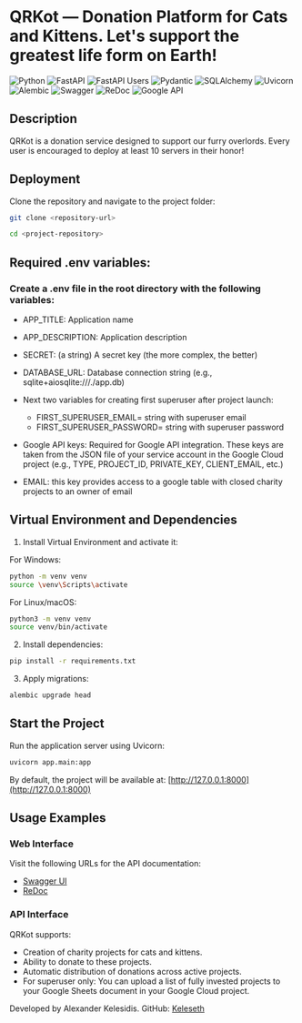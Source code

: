 # QRKot — Donation Platform for Cats and Kittens. Let's support the greatest life form on Earth! 

![Python](https://img.shields.io/badge/python-3670A0?style=for-the-badge&logo=python&logoColor=ffdd54) ![FastAPI](https://img.shields.io/badge/fastapi-%2300C7B7.svg?style=for-the-badge&logo=fastapi&logoColor=white) ![FastAPI Users](https://img.shields.io/badge/fastapi--users-%2300C7B7.svg?style=for-the-badge&logo=fastapi&logoColor=white) ![Pydantic](https://img.shields.io/badge/pydantic-%2300A1E0.svg?style=for-the-badge&logo=python&logoColor=white) ![SQLAlchemy](https://img.shields.io/badge/sqlalchemy-%23F47216.svg?style=for-the-badge&logo=python&logoColor=white) ![Uvicorn](https://img.shields.io/badge/uvicorn-%23007ACC.svg?style=for-the-badge&logo=python&logoColor=white) ![Alembic](https://img.shields.io/badge/alembic-%230071C5.svg?style=for-the-badge&logo=alembic&logoColor=white) ![Swagger](https://img.shields.io/badge/swagger-%2385EA2D.svg?style=for-the-badge&logo=swagger&logoColor=black) ![ReDoc](https://img.shields.io/badge/redoc-%23CB3837.svg?style=for-the-badge&logo=redoc&logoColor=white) ![Google API](https://img.shields.io/badge/google--api-%234285F4.svg?style=for-the-badge&logo=google&logoColor=white)


## Description
QRKot is a donation service designed to support our furry overlords. 
Every user is encouraged to deploy at least 10 servers in their honor! 


## Deployment
Clone the repository and navigate to the project folder:
```bash
git clone <repository-url>
```
```bash
cd <project-repository>
```
## Required .env variables:
### Create a .env file in the root directory with the following variables:
- APP_TITLE: Application name
- APP_DESCRIPTION: Application description
- SECRET: (a string) A secret key (the more complex, the better)
- DATABASE_URL: Database connection string (e.g., sqlite+aiosqlite:///./app.db)
- Next two variables for creating first superuser after project launch:
  - FIRST_SUPERUSER_EMAIL= string with superuser email
  - FIRST_SUPERUSER_PASSWORD= string with superuser password

- Google API keys: Required for Google API integration. These keys are taken from the JSON file of your service account in the Google Cloud project (e.g., TYPE, PROJECT_ID, PRIVATE_KEY, CLIENT_EMAIL, etc.)
- EMAIL: this key provides access to a google table with closed charity projects to an owner of email

## Virtual Environment and Dependencies
1.  Install Virtual Environment and activate it:

For Windows:
```bash
python -m venv venv
source \venv\Scripts\activate
```

For Linux/macOS:
```bash
python3 -m venv venv
source venv/bin/activate
```

2. Install dependencies:

```bash
pip install -r requirements.txt
```

3. Apply migrations:

```bash
alembic upgrade head
```

## Start the Project
Run the application server using Uvicorn:

```bash
uvicorn app.main:app
```
By default, the project will be available at: [http://127.0.0.1:8000](http://127.0.0.1:8000)

## Usage Examples
### Web Interface
Visit the following URLs for the API documentation:
- [Swagger UI](http://127.0.0.1:8000/docs)
- [ReDoc](http://127.0.0.1:8000/redoc)

### API Interface
QRKot supports:
- Creation of charity projects for cats and kittens. 
- Ability to donate to these projects. 
- Automatic distribution of donations across active projects.
- For superuser only: You can upload a list of fully invested projects to your Google Sheets document in your Google Cloud project.

Developed by Alexander Kelesidis. GitHub: [Keleseth](https://github.com/Keleseth)